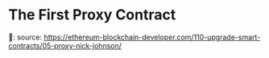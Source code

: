 # The First Proxy Contract

🔗: source: https://ethereum-blockchain-developer.com/110-upgrade-smart-contracts/05-proxy-nick-johnson/
